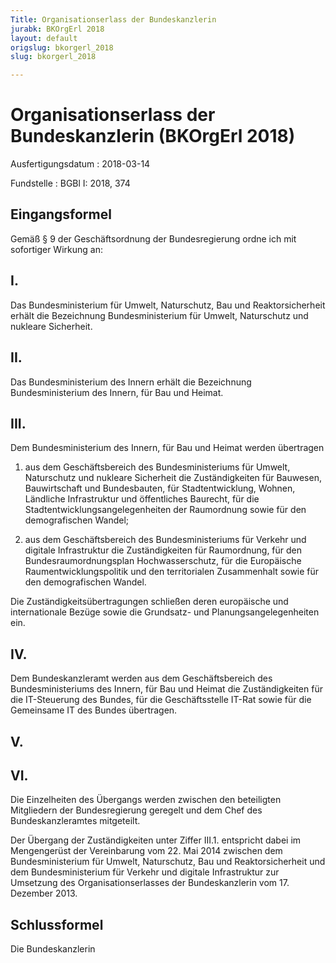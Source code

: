 ```yaml
---
Title: Organisationserlass der Bundeskanzlerin
jurabk: BKOrgErl 2018
layout: default
origslug: bkorgerl_2018
slug: bkorgerl_2018

---
```


# Organisationserlass der Bundeskanzlerin (BKOrgErl 2018)

Ausfertigungsdatum
:   2018-03-14

Fundstelle
:   BGBl I: 2018, 374


## Eingangsformel

Gemäß § 9 der Geschäftsordnung der Bundesregierung ordne ich mit
sofortiger Wirkung an:


## I.

Das Bundesministerium für Umwelt, Naturschutz, Bau und
Reaktorsicherheit erhält die Bezeichnung Bundesministerium für Umwelt,
Naturschutz und nukleare Sicherheit.


## II.

Das Bundesministerium des Innern erhält die Bezeichnung
Bundesministerium des Innern, für Bau und Heimat.


## III.

Dem Bundesministerium des Innern, für Bau und Heimat werden übertragen

1.  aus dem Geschäftsbereich des Bundesministeriums für Umwelt,
    Naturschutz und nukleare Sicherheit die Zuständigkeiten für Bauwesen,
    Bauwirtschaft und Bundesbauten, für Stadtentwicklung, Wohnen,
    Ländliche Infrastruktur und öffentliches Baurecht, für die
    Stadtentwicklungsangelegenheiten der Raumordnung sowie für den
    demografischen Wandel;


2.  aus dem Geschäftsbereich des Bundesministeriums für Verkehr und
    digitale Infrastruktur die Zuständigkeiten für Raumordnung, für den
    Bundesraumordnungsplan Hochwasserschutz, für die Europäische
    Raumentwicklungspolitik und den territorialen Zusammenhalt sowie für
    den demografischen Wandel.




Die Zuständigkeitsübertragungen schließen deren europäische und
internationale Bezüge sowie die Grundsatz- und Planungsangelegenheiten
ein.


## IV.

Dem Bundeskanzleramt werden aus dem Geschäftsbereich des
Bundesministeriums des Innern, für Bau und Heimat die Zuständigkeiten
für die
IT-Steuerung              des Bundes, für die Geschäftsstelle IT-Rat
sowie für die Gemeinsame IT des Bundes übertragen.


## V. 



## VI.

Die Einzelheiten des Übergangs werden zwischen den beteiligten
Mitgliedern der Bundesregierung geregelt und dem Chef des
Bundeskanzleramtes mitgeteilt.

Der Übergang der Zuständigkeiten unter Ziffer III.1. entspricht dabei
im Mengengerüst der Vereinbarung vom 22. Mai 2014 zwischen dem
Bundesministerium für Umwelt, Naturschutz, Bau und Reaktorsicherheit
und dem Bundesministerium für Verkehr und digitale Infrastruktur zur
Umsetzung des Organisationserlasses der Bundeskanzlerin vom 17.
Dezember 2013.


## Schlussformel

Die Bundeskanzlerin

